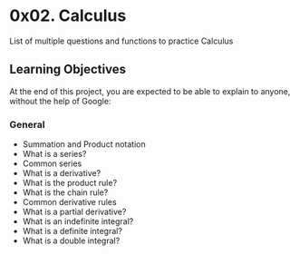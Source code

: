 # 0x02. Calculus
List of multiple questions and functions to practice Calculus

## Learning Objectives
At the end of this project, you are expected to be able to explain to anyone, without the help of Google:

### General
* Summation and Product notation
* What is a series?
* Common series
* What is a derivative?
* What is the product rule?
* What is the chain rule?
* Common derivative rules
* What is a partial derivative?
* What is an indefinite integral?
* What is a definite integral?
* What is a double integral?
